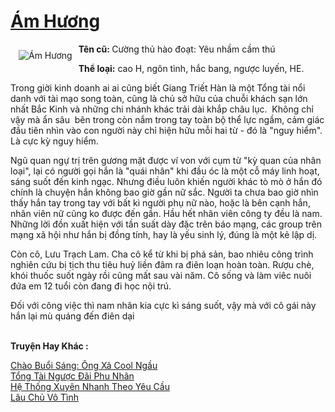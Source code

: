 <a href="https://utruyen.com/am-huong/17509/" title="Ám Hương"><h1>Ám Hương</h1></a><div style="display:table"><img align="right" style="float: left; padding: 10px;" src="https://utruyen.com/images/story/200x260/am-huong.jpg" alt="Ám Hương"><b>Tên cũ: </b>Cường thủ hào đoạt: Yêu nhầm cầm thú<p></p><b>Thể loại:</b> cao H, ngôn tình, hắc bang, ngược luyến, HE.<p></p>Trong giời kinh doanh ai ai cũng biết Giang Triết Hàn là một Tổng tài nổi danh với tài mạo song toàn, cũng là chủ sở hữu của chuỗi khách sạn lớn nhất Bắc Kinh và những chi nhánh khác trải dài khắp châu lục.  Không chỉ vậy mà ẩn sâu  bên trong còn nắm trong tay toàn bộ thể lực ngầm, cảm giác đầu tiên nhìn vào con người này chỉ hiện hữu mỗi hai từ - đó là "nguy hiểm". Là cực kỳ nguy hiểm.<p></p>Ngũ quan ngự trị trên gương mặt được ví von với cụm từ "kỳ quan của nhân loại", lại có người gọi hắn là "quái nhân" khi đầu óc là một cỗ máy linh hoạt, sáng suốt đến kinh ngạc. Nhưng điều luôn khiến người khác tò mò ở hắn đó chính là chuyện hắn không bao giờ gần nữ sắc. Người ta chưa bao giờ nhìn thấy hắn tay trong tay với bất kì người phụ nữ nào, hoặc là bên cạnh hắn, nhân viên nữ cũng ko được đến gần. Hầu hết nhân viên công ty đều là nam. Những lời đồn xuất hiện với tần suất dày đặc trên báo mạng, các group trên mạng xã hội như hắn bị đồng tính, hay là yếu sinh lý, đúng là một kẻ lập dị. <p></p>Còn cô, Lưu Trạch Lam. Cha cô kể từ khi bị phá sản, bao nhiêu công trình nghiên cứu bị tịch thu tiêu huỷ liền đâm ra điên loạn hoàn toàn. Rượu chè, khói thuốc suốt ngày rồi cũng mất sau vài năm. Cô sống và làm viêc nuôi đứa em 12 tuổi còn đang đi học nội trú. <p></p>Đối với công việc thì nam nhân kia cực kì sáng suốt, vậy mà với cô gái này hắn lại mù quáng đến điên dại</div><p><br><b>Truyện Hay Khác :</b></p><a href="https://utruyen.com/chao-buoi-sang-ong-xa-cool-ngau/16841/" alt="Chào Buổi Sáng: Ông Xã Cool Ngầu">Chào Buổi Sáng: Ông Xã Cool Ngầu</a><br/><a href="https://github.com/quanluxury/truyenhot/tree/master/truyenhay/15804/" alt="Tổng Tài Ngược Đãi Phu Nhân">Tổng Tài Ngược Đãi Phu Nhân</a><br/><a href="https://github.com/quanluxury/truyenhot/tree/master/truyenhay/17561/" alt="Hệ Thống Xuyên Nhanh Theo Yêu Cầu">Hệ Thống Xuyên Nhanh Theo Yêu Cầu</a><br/><a href="https://github.com/quanluxury/truyenhot/tree/master/truyenhay/3685/" alt="Lâu Chủ Vô Tình">Lâu Chủ Vô Tình</a><br/>